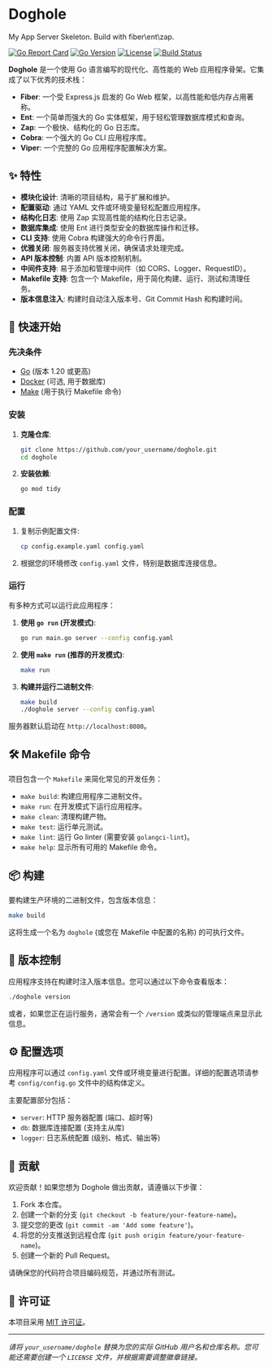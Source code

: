 # Doghole

My App Server Skeleton. Build with fiber\ent\zap.

[![Go Report Card](https://goreportcard.com/badge/github.com/your_username/doghole)](https://goreportcard.com/report/github.com/your_username/doghole)
[![Go Version](https://img.shields.io/github/go-mod/go-version/your_username/doghole)](https://golang.org/)
[![License](https://img.shields.io/github/license/your_username/doghole)](LICENSE)
[![Build Status](https://img.shields.io/github/actions/workflow/status/your_username/doghole/go.yml?branch=main)](https://github.com/your_username/doghole/actions)

**Doghole** 是一个使用 Go 语言编写的现代化、高性能的 Web 应用程序骨架。它集成了以下优秀的技术栈：

- **Fiber**: 一个受 Express.js 启发的 Go Web 框架，以高性能和低内存占用著称。
- **Ent**: 一个简单而强大的 Go 实体框架，用于轻松管理数据库模式和查询。
- **Zap**: 一个极快、结构化的 Go 日志库。
- **Cobra**: 一个强大的 Go CLI 应用程序库。
- **Viper**: 一个完整的 Go 应用程序配置解决方案。

## ✨ 特性

- **模块化设计**: 清晰的项目结构，易于扩展和维护。
- **配置驱动**: 通过 YAML 文件或环境变量轻松配置应用程序。
- **结构化日志**: 使用 Zap 实现高性能的结构化日志记录。
- **数据库集成**: 使用 Ent 进行类型安全的数据库操作和迁移。
- **CLI 支持**: 使用 Cobra 构建强大的命令行界面。
- **优雅关闭**: 服务器支持优雅关闭，确保请求处理完成。
- **API 版本控制**: 内置 API 版本控制机制。
- **中间件支持**: 易于添加和管理中间件（如 CORS、Logger、RequestID）。
- **Makefile 支持**: 包含一个 Makefile，用于简化构建、运行、测试和清理任务。
- **版本信息注入**: 构建时自动注入版本号、Git Commit Hash 和构建时间。

## 🚀 快速开始

### 先决条件

- [Go](https://golang.org/dl/) (版本 1.20 或更高)
- [Docker](https://www.docker.com/get-started) (可选, 用于数据库)
- [Make](https://www.gnu.org/software/make/) (用于执行 Makefile 命令)

### 安装

1.  **克隆仓库**:
    ```bash
    git clone https://github.com/your_username/doghole.git
    cd doghole
    ```

2.  **安装依赖**:
    ```bash
    go mod tidy
    ```

### 配置

1.  复制示例配置文件:
    ```bash
    cp config.example.yaml config.yaml
    ```
2.  根据您的环境修改 `config.yaml` 文件，特别是数据库连接信息。

### 运行

有多种方式可以运行此应用程序：

1.  **使用 `go run` (开发模式)**:
    ```bash
    go run main.go server --config config.yaml
    ```

2.  **使用 `make run` (推荐的开发模式)**:
    ```bash
    make run
    ```

3.  **构建并运行二进制文件**:
    ```bash
    make build
    ./doghole server --config config.yaml
    ```

服务器默认启动在 `http://localhost:8080`。

## 🛠️ Makefile 命令

项目包含一个 `Makefile` 来简化常见的开发任务：

-   `make build`: 构建应用程序二进制文件。
-   `make run`: 在开发模式下运行应用程序。
-   `make clean`: 清理构建产物。
-   `make test`: 运行单元测试。
-   `make lint`: 运行 Go linter (需要安装 `golangci-lint`)。
-   `make help`: 显示所有可用的 Makefile 命令。

## 📦 构建

要构建生产环境的二进制文件，包含版本信息：

```bash
make build
```

这将生成一个名为 `doghole` (或您在 Makefile 中配置的名称) 的可执行文件。

## 📝 版本控制

应用程序支持在构建时注入版本信息。您可以通过以下命令查看版本：

```bash
./doghole version
```

或者，如果您正在运行服务，通常会有一个 `/version` 或类似的管理端点来显示此信息。

## ⚙️ 配置选项

应用程序可以通过 `config.yaml` 文件或环境变量进行配置。详细的配置选项请参考 `config/config.go` 文件中的结构体定义。

主要配置部分包括：

-   `server`: HTTP 服务器配置 (端口、超时等)
-   `db`: 数据库连接配置 (支持主从库)
-   `logger`: 日志系统配置 (级别、格式、输出等)

## 🤝 贡献

欢迎贡献！如果您想为 Doghole 做出贡献，请遵循以下步骤：

1.  Fork 本仓库。
2.  创建一个新的分支 (`git checkout -b feature/your-feature-name`)。
3.  提交您的更改 (`git commit -am 'Add some feature'`)。
4.  将您的分支推送到远程仓库 (`git push origin feature/your-feature-name`)。
5.  创建一个新的 Pull Request。

请确保您的代码符合项目编码规范，并通过所有测试。

## 📄 许可证

本项目采用 [MIT 许可证](LICENSE)。

---

_请将 `your_username/doghole` 替换为您的实际 GitHub 用户名和仓库名称。您可能还需要创建一个 `LICENSE` 文件，并根据需要调整徽章链接。_

